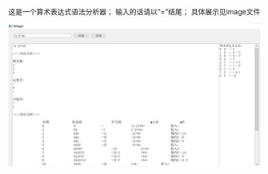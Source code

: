 这是一个算术表达式语法分析器；
输入的话请以“=”结尾；
具体展示见image文件

<div align="center">
  <img src="https://github.com/PerpetualFlower/Qt_projectq01/blob/main/image/imag.png">
</div>
